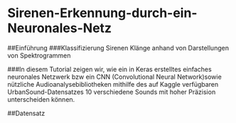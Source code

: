 # Sirenen-Erkennung-durch-ein-Neuronales-Netz
##Einführung
###Klassifizierung Sirenen Klänge anhand von Darstellungen von Spektrogrammen

###In diesem Tutorial zeigen wir, wie ein in Keras erstelltes einfaches neuronales Netzwerk bzw ein CNN (Convolutional Neural Network)sowie nützliche Audioanalysebibliotheken mithilfe des auf Kaggle verfügbaren UrbanSound-Datensatzes 10 verschiedene Sounds mit hoher Präzision unterscheiden können.

##Datensatz

